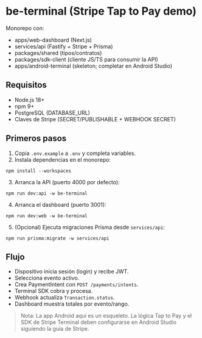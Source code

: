 # be-terminal (Stripe Tap to Pay demo)

Monorepo con:
- apps/web-dashboard (Next.js)
- services/api (Fastify + Stripe + Prisma)
- packages/shared (tipos/contratos)
- packages/sdk-client (cliente JS/TS para consumir la API)
- apps/android-terminal (skeleton; completar en Android Studio)

## Requisitos
- Node.js 18+
- npm 9+
- PostgreSQL (DATABASE_URL)
- Claves de Stripe (SECRET/PUBLISHABLE + WEBHOOK SECRET)

## Primeros pasos
1) Copia `.env.example` a `.env` y completa variables.
2) Instala dependencias en el monorepo:

```
npm install --workspaces
```

3) Arranca la API (puerto 4000 por defecto):

```
npm run dev:api -w be-terminal
```

4) Arranca el dashboard (puerto 3001):

```
npm run dev:web -w be-terminal
```

5) (Opcional) Ejecuta migraciones Prisma desde `services/api`:

```
npm run prisma:migrate -w services/api
```

## Flujo
- Dispositivo inicia sesión (login) y recibe JWT.
- Selecciona evento activo.
- Crea PaymentIntent con `POST /payments/intents`.
- Terminal SDK cobra y procesa.
- Webhook actualiza `Transaction.status`.
- Dashboard muestra totales por evento/rango.

> Nota: La app Android aquí es un esqueleto. La lógica Tap to Pay y el SDK de Stripe Terminal deben configurarse en Android Studio siguiendo la guía de Stripe.